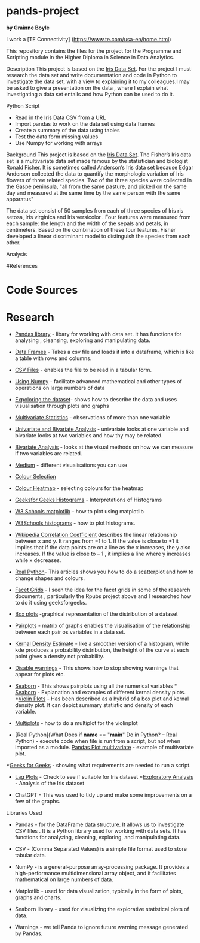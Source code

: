 # pands-project

**by Grainne Boyle**

I work a [TE Connectivity] (https://www.te.com/usa-en/home.html)

This repository contains the files for the project for the Programme and Scripting module in the Higher Diploma in Science in Data Analytics.

Description
This project is based on the [Iris Data Set](https://en.wikipedia.org/wiki/Iris_flower_data_set). For the project I must research the data set and write documentation and code in Python to investigate the data set, with a view to explaining it to my colleagues.I may be asked to give a presentation on the data , where I explain what investigating a data set entails and how Python can be used to do it. 

Python Script
* Read in the Iris Data  CSV from a URL
* Import pandas to work on the data set using data frames
* Create a summary of the data using tables
* Test the data form missing values
* Use Numpy for working with arrays







Background
This project is based on the [Iris Data Set](https://en.wikipedia.org/wiki/Iris_flower_data_set). The Fisher’s Iris data set  is a multivariate data set made famous by the statistician and biologist Ronald Fisher. It is sometimes called Anderson’s Iris data set because Edgar Anderson collected the data to quantify the morphologic variation of Iris flowers of three related species. Two of the three species were collected in the Gaspe peninsula,  "all from the same pasture, and picked on the same day and measured at the same time by the same person with the same apparatus"

The data set consist of 50 samples from each of three species of Iris ris setosa, Iris virginica and Iris versicolor . Four features were measured from each sample: the length and the width of the  sepals and petals, in centimeters. Based on the combination of these four features, Fisher developed a linear discriminant model to distinguish the species from each other. 


Analysis


#References
# Code Sources 


# Research
* [Pandas library](https://pypi.org/project/pandas/) - libary for working with data set. It has functions for analysing , cleansing, exploring and manipulating data.
* [Data Frames](https://www.w3schools.com/r/r_data_frames.asp) - Takes a csv file and loads it into a dataframe, which is like a table with rows and columns.
* [CSV Files](https://docs.python.org/3/library/csv.html) - enables the file to be read in a tabular form.
* [Using Numpy](https://numpy.org/doc/stable/user/absolute_beginners.html) - facilitate advanced mathematical and other types of operations on large numbers of data
* [Expoloring the dataset](https://www.geeksforgeeks.org/exploratory-data-analysis-on-iris-dataset/)- shows how to describe the data and uses visualisation through plots and graphs
* [Multivariate Statistics](https://en.wikipedia.org/wiki/Multivariate_statistics) - observations of more than one variable
* [Univariate and Bivariate Analysis](https://www.geeksforgeeks.org/univariate-bivariate-and-multivariate-data-and-its-analysis/) - univariate looks at one variable and bivariate looks at two variables and how thy may be related.
* [Bivariate Analysis](https://www.questionpro.com/blog/bivariate-analysis/) - looks at the visual methods on how we can measure if two variables are related.

* [Medium](https://medium.com/geekculture/8-best-seaborn-visualizations-20143a4b3b2f) - different visualisations you can use
* [Colour Selection](https://matplotlib.org/mpl_examples/color/named_colors.hires.png)
* [Colour Heatmap](https://python-graph-gallery.com/92-control-color-in-seaborn-heatmaps/) - selecting colours for the heatmap 

* [Geeksfor Geeks Histograms](https://www.geeksforgeeks.org/interpretations-of-histogram/) - Interpretations of Histograms
* [W3 Schools matplotlib](https://www.w3schools.com/python/matplotlib_pyplot.asp) - how to plot using matplotlib
* [W3Schools histograms](https://www.w3schools.com/python/matplotlib_histograms.asp) - how to plot histograms.
* [Wikipedia Correlation Coefficient](https://en.wikipedia.org/wiki/Pearson_correlation_coefficient) describes the linear relationship between x and y. It ranges from −1 to 1. If the value is close to +1 it implies that  if the data points are on a line as the x increases, the y also increases. If the value is close to – 1 , it implies a line where y increases while x decreases.
* [Real Python](https://realpython.com/visualizing-python-plt-scatter/)- This articles shows you how to do a scatterplot and how to change shapes and colours.
* [Facet Grids](https://www.geeksforgeeks.org/python-seaborn-facetgrid-method/) - I seen the idea for the facet grids in some of the research documents , particularly the Rpubs project above and I researched how to do it using geeksforgeeks.
* [Box plots](https://www.geeksforgeeks.org/box-plot-and-histogram-exploration-on-iris-data/) -graphical representation of the distribution of a dataset  
* [Pairplots](https://seaborn.pydata.org/generated/seaborn.pairplot.html) - matrix of graphs enables the visualisation of the relationship between each pair os variables in a data set. 
* [Kernal Density Estimate](https://seaborn.pydata.org/generated/seaborn.kdeplot.html) - like a smoother version of a histogram, while kde produces a probability distribution, the height of the curve at each point gives a density not probability.
* [Disable warnings](https://www.geeksforgeeks.org/how-to-disable-python-warnings/) - This shows how to stop showing warnings that appear for plots etc.
* [Seaborn](https://seaborn.pydata.org/generated/seaborn.pairplot.html) - This shows pairplots using all the numerical variables * [Seaborn](https://seaborn.pydata.org/generated/seaborn.kdeplot.html) - Explanation and examples of different kernal density plots.
*[Violin Plots](https://www.geeksforgeeks.org/violin-plot-for-data-analysis/) - Has been described as a hybrid of a box plot and kernal density plot. It can depict summary statistic and density of each variable.
* [Multiplots](https://www.geeksforgeeks.org/multi-plot-grid-in-seaborn/) - how to do a multiplot for the violinplot
* [Real Python](What Does if __name__ == "__main__" Do in Python? – Real Python) - execute code when  file is run from a script, but not when imported as a module.
[Pandas Plot multivariate](https://pandas.pydata.org/docs/user_guide/visualization.html#andrews-curves) - example of multivariate plot.

*[Geeks for Geeks](https://www.geeksforgeeks.org/how-to-automatically-install-required-packages-from-a-python-script/) - showing what requirements are needed to run a script.
* [Lag Plots](https://www.ncss.com/wp-content/themes/ncss/pdf/Procedures/NCSS/Lag_Plots.pdf) - Check to see if suitable for Iris dataset
*[Exploratory Analysis](https://medium.com/@nirajan.acharya666/exploratory-data-analysis-of-iris-dataset-9c0df76771df) - Analysis of the Iris dataset




* ChatGPT - This was used to tidy up and make some improvements on a few of the graphs.




Libraries Used

* Pandas - for the DataFrame data structure. It allows us to investigate CSV files . It is a Python library used for working with data sets. It has functions for analyzing, cleaning, exploring, and manipulating data.

* CSV - (Comma Separated Values) is a simple file format used to store tabular data. 

* NumPy - is a general-purpose array-processing package. It provides a high-performance multidimensional array object, and it facilitates mathematical on large numbers of data. 

* Matplotlib - used for data visualization, typically in the form of plots, graphs and charts.

* Seaborn library - used for visualizing the explorative statistical plots of data.

* Warnings - we tell Panda to ignore future warning message generated by Pandas.




